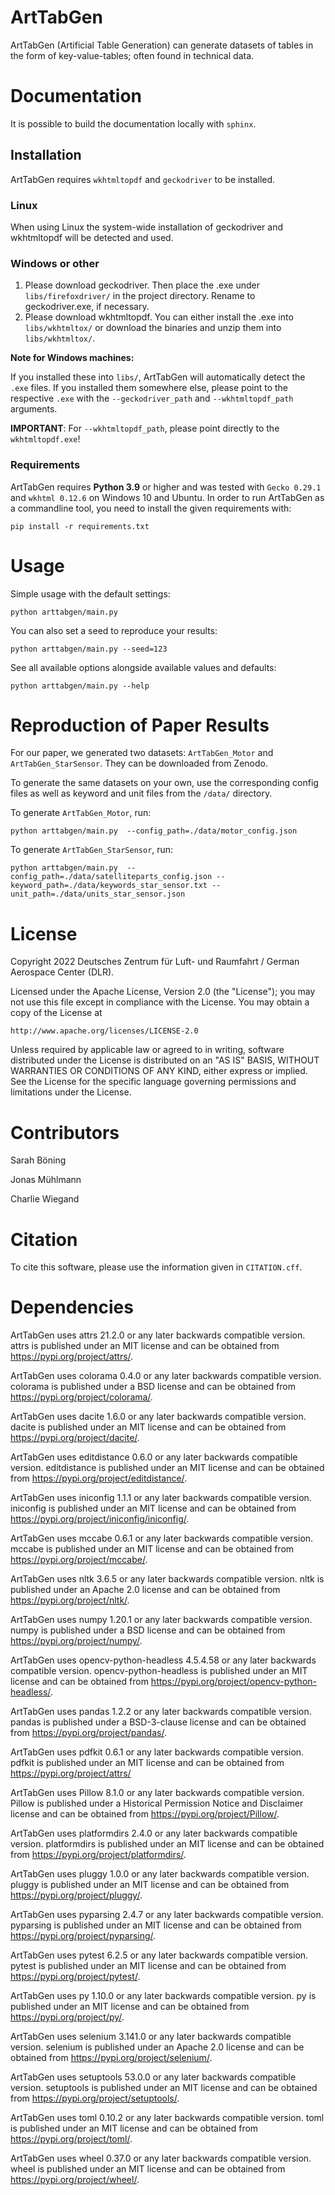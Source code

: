 # ArtTabGen

ArtTabGen (Artificial Table Generation) can generate datasets of tables in the form of key-value-tables;
often found in technical data. 

# Documentation

It is possible to build the documentation locally with `sphinx`.

## Installation
ArtTabGen requires `wkhtmltopdf` and `geckodriver` to be installed.

### Linux
When using Linux the system-wide installation of geckodriver and wkhtmltopdf will be detected and used.

### Windows or other
1. Please download geckodriver. Then place the .exe under `libs/firefoxdriver/` in the project directory. Rename to 
   geckodriver.exe, if necessary.
2. Please download wkhtmltopdf. You can either install the .exe into `libs/wkhtmltox/` or download the binaries and 
   unzip them into `libs/wkhtmltox/`.

**Note for Windows machines:**

If you installed these into `libs/`, ArtTabGen will automatically detect the `.exe` files. If you
installed them somewhere else, please point to the respective `.exe` with the `--geckodriver_path` 
and `--wkhtmltopdf_path` arguments. 

**IMPORTANT**: For `--wkhtmltopdf_path`, please point directly to the `wkhtmltopdf.exe`!

### Requirements
ArtTabGen requires **Python 3.9** or higher and was tested with `Gecko 0.29.1` and `wkhtml 0.12.6` on Windows 10 and 
Ubuntu.
In order to run ArtTabGen as a commandline tool, you need to install the given requirements with:
````commandline
pip install -r requirements.txt
````

# Usage

Simple usage with the default settings:
````commandline
python arttabgen/main.py 
````
You can also set a seed to reproduce your results:

````commandline
python arttabgen/main.py --seed=123 
````
See all available options alongside available values and defaults:
`````commandline
python arttabgen/main.py --help
`````
# Reproduction of Paper Results
For our paper, we generated two datasets: `ArtTabGen_Motor` and `ArtTabGen_StarSensor`.
They can be downloaded from Zenodo.

To generate the same datasets on your own, use the corresponding config files as well as keyword and unit files from
the `/data/` directory. 

To generate `ArtTabGen_Motor`, run: 
`````commandline
python arttabgen/main.py  --config_path=./data/motor_config.json
`````

To generate `ArtTabGen_StarSensor`, run: 
`````commandline
python arttabgen/main.py  --config_path=./data/satelliteparts_config.json --keyword_path=./data/keywords_star_sensor.txt --unit_path=./data/units_star_sensor.json
`````


# License
Copyright 2022 Deutsches Zentrum für Luft- und Raumfahrt / German Aerospace Center (DLR).

Licensed under the Apache License, Version 2.0 (the "License");
you may not use this file except in compliance with the License.
You may obtain a copy of the License at

    http://www.apache.org/licenses/LICENSE-2.0

Unless required by applicable law or agreed to in writing, software
distributed under the License is distributed on an "AS IS" BASIS,
WITHOUT WARRANTIES OR CONDITIONS OF ANY KIND, either express or implied.
See the License for the specific language governing permissions and
limitations under the License.

# Contributors
Sarah Böning

Jonas Mühlmann

Charlie Wiegand

# Citation
To cite this software, please use the information given in `CITATION.cff`.

# Dependencies
ArtTabGen uses attrs 21.2.0 or any later backwards compatible version.
attrs is published under an MIT license and can be obtained from https://pypi.org/project/attrs/.

ArtTabGen uses colorama 0.4.0 or any later backwards compatible version.
colorama is published under a BSD license and can be obtained from https://pypi.org/project/colorama/.

ArtTabGen uses dacite 1.6.0 or any later backwards compatible version.
dacite is published under an MIT license and can be obtained from https://pypi.org/project/dacite/.

ArtTabGen uses editdistance 0.6.0 or any later backwards compatible version.
editdistance is published under an MIT license and can be obtained from https://pypi.org/project/editdistance/.

ArtTabGen uses iniconfig 1.1.1 or any later backwards compatible version.
iniconfig is published under an MIT license and can be obtained from https://pypi.org/project/iniconfig/iniconfig/.

ArtTabGen uses mccabe 0.6.1 or any later backwards compatible version.
mccabe is published under an MIT license and can be obtained from https://pypi.org/project/mccabe/.

ArtTabGen uses nltk 3.6.5 or any later backwards compatible version.
nltk is published under an Apache 2.0 license and can be obtained from https://pypi.org/project/nltk/.

ArtTabGen uses numpy 1.20.1 or any later backwards compatible version.
numpy is published under a BSD license and can be obtained from https://pypi.org/project/numpy/.

ArtTabGen uses opencv-python-headless 4.5.4.58 or any later backwards compatible version.
opencv-python-headless is published under an MIT license and can be obtained from https://pypi.org/project/opencv-python-headless/.

ArtTabGen uses pandas 1.2.2 or any later backwards compatible version.
pandas is published under a BSD-3-clause license and can be obtained from https://pypi.org/project/pandas/.

ArtTabGen uses pdfkit 0.6.1 or any later backwards compatible version.
pdfkit is published under an MIT license and can be obtained from https://pypi.org/project/attrs/

ArtTabGen uses Pillow 8.1.0 or any later backwards compatible version.
Pillow is published under a Historical Permission Notice and Disclaimer license and can be obtained from https://pypi.org/project/Pillow/.

ArtTabGen uses platformdirs 2.4.0 or any later backwards compatible version.
platformdirs is published under an MIT license and can be obtained from https://pypi.org/project/platformdirs/.

ArtTabGen uses pluggy 1.0.0 or any later backwards compatible version.
pluggy is published under an MIT license and can be obtained from https://pypi.org/project/pluggy/.

ArtTabGen uses pyparsing 2.4.7 or any later backwards compatible version.
pyparsing is published under an MIT license and can be obtained from https://pypi.org/project/pyparsing/.

ArtTabGen uses pytest 6.2.5 or any later backwards compatible version.
pytest is published under an MIT license and can be obtained from https://pypi.org/project/pytest/.

ArtTabGen uses py 1.10.0 or any later backwards compatible version.
py is published under an MIT license and can be obtained from https://pypi.org/project/py/.

ArtTabGen uses selenium 3.141.0 or any later backwards compatible version.
selenium is published under an Apache 2.0 license and can be obtained from https://pypi.org/project/selenium/.

ArtTabGen uses setuptools 53.0.0 or any later backwards compatible version.
setuptools is published under an MIT license and can be obtained from https://pypi.org/project/setuptools/.

ArtTabGen uses toml 0.10.2 or any later backwards compatible version.
toml is published under an MIT license and can be obtained from https://pypi.org/project/toml/.

ArtTabGen uses wheel 0.37.0 or any later backwards compatible version.
wheel is published under an MIT license and can be obtained from https://pypi.org/project/wheel/.
